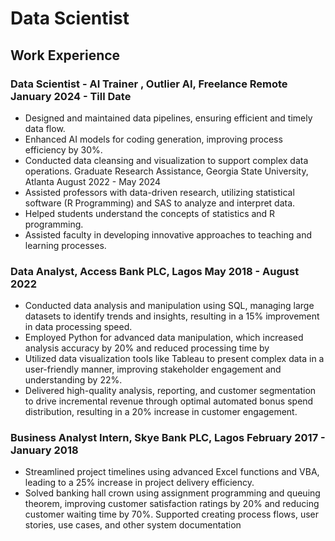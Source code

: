 # Data Scientist

## Work Experience

### Data Scientist - AI Trainer , Outlier AI, Freelance Remote	January 2024 - Till Date
- Designed and maintained data pipelines, ensuring efficient and timely data flow.
- Enhanced AI models for coding generation, improving process efficiency by 30%.
- 	Conducted data cleansing and visualization to support complex data operations.
Graduate Research Assistance, Georgia State University, Atlanta	August 2022 - May 2024
- 	Assisted professors with data-driven research, utilizing statistical software (R Programming) and SAS to analyze and interpret data.
- Helped students understand the concepts of statistics and R programming.
- 	Assisted faculty in developing innovative approaches to teaching and learning processes.

### Data Analyst, Access Bank PLC, Lagos	May 2018 - August 2022
- 	Conducted data analysis and manipulation using SQL, managing large datasets to identify trends and insights, resulting in a 15% improvement in data processing speed.
- 	Employed Python for advanced data manipulation, which increased analysis accuracy by 20% and reduced processing time by 
- 	Utilized data visualization tools like Tableau to present complex data in a user-friendly manner, improving stakeholder engagement and understanding by 22%.
- 	Delivered high-quality analysis, reporting, and customer segmentation to drive incremental revenue through optimal automated bonus spend distribution, resulting in a 20% increase in customer engagement.

### Business Analyst Intern, Skye Bank PLC, Lagos	February 2017 - January 2018
- 	Streamlined project timelines using advanced Excel functions and VBA, leading to a 25% increase in project delivery efficiency.
- 	Solved banking hall crown using assignment programming and queuing theorem, improving customer satisfaction ratings by 20% and reducing customer waiting time by 70%.
Supported creating process flows, user stories, use cases, and other system documentation



